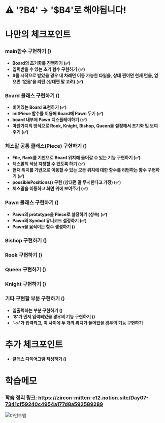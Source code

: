 # ⚠️ '?B4' -> '$B4'로 해야됩니다!

# 나만의 체크포인트

### main함수 구현하기 ()

- **Board의 초기화를 진행하기 (✅)**
- **입력받을 수 있는 초기 함수 구현하기 (✅)**
- **$를 시작으로 받았을 경우 내 차례면 이동 가능한 타일을, 상대 편이면 현재 턴을, 없으면 '없음'을 리턴 (상대편 말 고려) (✅)**

### Board 클래스 구현하기 ()

- **비어있는 Board 표현하기 (✅)**
- **initPiece 함수를 이용해 Board에 Pawn 두기 (✅)**
- **board 내부에 Pawn 디스플레이하기 (✅)**
- **마찬가지의 방식으로 Rook, Knight, Bishop, Queen을 설정해서 초기화 및 보여주기 (✅)**

### 체스말 공통 클래스(Piece) 구현하기 ()

- **File, Rank를 기반으로 Board 위치에 들어갈 수 있는 기능 구현하기 (✅)**
- **체스말의 색상 지정할 수 있도록 하기 (✅)**
- **현재 위치를 기반으로 이동할 수 있는 모든 위치에 대한 함수를 리턴하는 함수 구현하기 (✅)**
- **possiblePositions() 구현 (상대편 말 무시한다고 가정) (✅)**
- **체스말을 이동하고 화면 위에 보여주기 (✅)**

### Pawn 클래스 구현하기 ()

- **Pawn의 prototype을 Piece로 설정하기 (상속) (✅)**
- **Pawn의 Symbol 유니코드 설정하기 (✅)**
- **Pawn을 움직이는 함수 생성하기 ()**

### Bishop 구현하기 ()

### Rook 구현하기 ()

### Queen 구현하기 ()

### Knight 구현하기 ()

### 기타 구현할 부분 구현하기 ()

- **입출력하는 부분 구현하기 ()**
- **'$'가 먼저 입력되었을 경우의 기능 구현하기 ()**
- **'->'가 입력되고, 이 사이에 두 개의 위치가 들어있을 경우의 기능 구현하기**

# 추가 체크포인트

- **클래스 다이어그램 작성하기 ()**

# 학습메모

### 학습 정리 링크: https://zircon-mitten-e12.notion.site/Day07-7341cf59240c4954a177d8a592589289

![마인드맵](https://ifh.cc/g/njfmHf.jpg)
